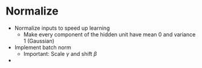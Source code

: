 # Normalize 
- Normalize inputs to speed up learning
	- Make every component of the hidden unit have mean 0 and variance 1 (Gaussian)
- Implement batch norm
	- Important: Scale $\gamma$ and shift $\beta$
- 